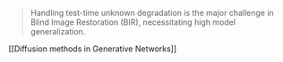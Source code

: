 >Handling test-time unknown degradation is the major challenge in Blind Image Restoration (BIR), necessitating high model generalization.

[[Diffusion methods in Generative Networks]]

